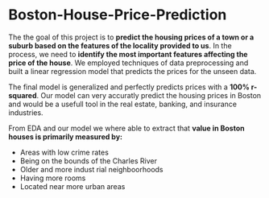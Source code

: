 # Boston-House-Price-Prediction
The the goal of this project is to **predict the housing prices of a town or a suburb based on the features of the locality provided to us**. In the process, we need to **identify the most important features affecting the price of the house**. We employed techniques of data preprocessing and built a linear regression model that predicts the prices for the unseen data.

The final model is generalized and perfectly predicts prices with a **100% r-squared**. Our model can very accuratly predict the housing prices in Boston and would be a usefull tool in the real estate, banking, and insurance industries.

From EDA and our model we where able to extract that **value in Boston houses is primarily measured by:**
* Areas with low crime rates
* Being on the bounds of the Charles River
* Older and more indust
rial neighboorhoods 
* Having more rooms
* Located near more urban areas
